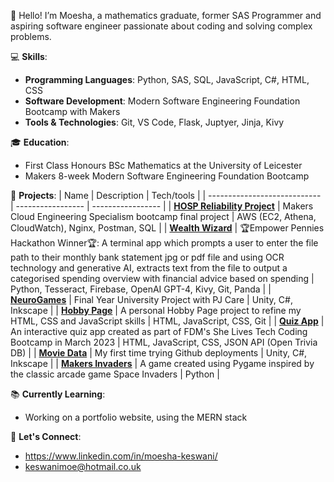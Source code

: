 <!--
**keswanimoe/keswanimoe** is a ✨ _special_ ✨ repository because its `README.md` (this file) appears on your GitHub profile.

Here are some ideas to get you started:

- 🔭 I’m currently working on ...
- 🌱 I’m currently learning ...
- 👯 I’m looking to collaborate on ...
- 🤔 I’m looking for help with ...
- 💬 Ask me about ...
- 📫 How to reach me: ...
- 😄 Pronouns: ...
- ⚡ Fun fact: ...
-->

👋 Hello! I’m Moesha, a mathematics graduate, former SAS Programmer and aspiring software engineer passionate about coding and solving complex problems.

💻 **Skills**:
- **Programming Languages**: Python, SAS, SQL, JavaScript, C#, HTML, CSS
- **Software Development**: Modern Software Engineering Foundation Bootcamp with Makers
- **Tools & Technologies**: Git, VS Code, Flask, Juptyer, Jinja, Kivy

🎓 **Education**:
- First Class Honours BSc Mathematics at the University of Leicester
- Makers 8-week Modern Software Engineering Foundation Bootcamp
  
🚀 **Projects**:
| Name                         | Description       | Tech/tools        |
| ---------------------------- | ----------------- | ----------------- |
| [**HOSP Reliability Project**](https://www.youtube.com/watch?v=hBR_kHngVb4) | Makers Cloud Engineering Specialism bootcamp final project | AWS (EC2, Athena, CloudWatch), Nginx, Postman, SQL |
| [**Wealth Wizard**](https://github.com/fechachris4/downloading-money)            | 🏆Empower Pennies Hackathon Winner🏆: A terminal app which prompts a user to enter the file path to their monthly bank statement jpg or pdf file and using OCR technology and generative AI, extracts text from the file to output a categorised spending overview with financial advice based on spending | Python, Tesseract, Firebase, OpenAI GPT-4, Kivy, Git, Panda             |
| [**NeuroGames**](https://github.com/keswanimoe/NeuroGames) | Final Year University Project with PJ Care  | Unity, C#, Inkscape |
| [**Hobby Page**](https://github.com/keswanimoe/Hobby-Page) | A personal Hobby Page project to refine my HTML, CSS and JavaScript skills  | HTML, JavaScript, CSS, Git |
| [**Quiz App**](https://github.com/keswanimoe/quiz-app) | An interactive quiz app created as part of FDM's She Lives Tech Coding Bootcamp in March 2023  | HTML, JavaScript, CSS, JSON API (Open Trivia DB) |
| [**Movie Data**](https://github.com/keswanimoe/Movie-Data/) | My first time trying Github deployments | Unity, C#, Inkscape |
| [**Makers Invaders**](https://github.com/keswanimoe/makers_invaders) | A game created using Pygame inspired by the classic arcade game Space Invaders | Python |

📚 **Currently Learning**:
- Working on a portfolio website, using the MERN stack

💬 **Let's Connect**:
- https://www.linkedin.com/in/moesha-keswani/
- keswanimoe@hotmail.co.uk

